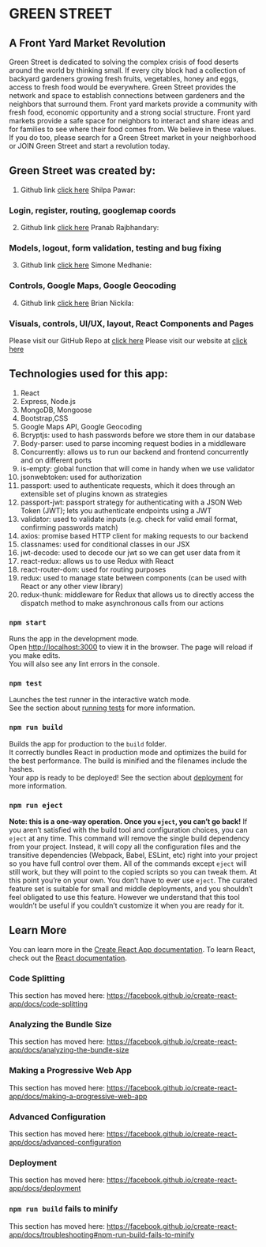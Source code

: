 # GREEN STREET
## A Front Yard Market Revolution
Green Street is dedicated to solving the complex crisis of food deserts around the world by thinking small. If every city block had a collection of backyard gardeners growing fresh fruits, vegetables, honey and eggs, access to fresh food would be everywhere. Green Street provides the network and space to establish connections between gardeners and the neighbors that surround them. Front yard markets provide a community with fresh food, economic opportunity and a strong social structure. Front yard markets provide a safe space for neighbors to interact and share ideas and for families to see where their food comes from. We believe in these values. If you do too, please search for a Green Street market in your neighborhood or JOIN Green Street and start a revolution today.
## Green Street was created by:
1. Github link [click here](https://github.com/shilpipawar) Shilpa Pawar:
### Login, register, routing, googlemap coords
2. Github link [click here](https://github.com/prajbhandary) Pranab Rajbhandary: 
### Models, logout, form validation, testing and bug fixing
3. Github link [click here](href="https://github.com/MoChips2) Simone Medhanie: 
### Controls, Google Maps, Google Geocoding
4. Github link [click here](htps://github.com/nickila) Brian Nickila: 
### Visuals, controls, UI/UX, layout, React Components and Pages
Please visit our GitHub Repo at [click here](https://github.com/MoChips2/garden-market)
Please visit our website at [click here](http://green-street.herokuapp.com/)
## Technologies used for this app:
  1. React
  2. Express, Node.js
  3. MongoDB, Mongoose
  4. Bootstrap,CSS 
  5. Google Maps API, Google Geocoding
  6. Bcryptjs: used to hash passwords before we store them in our database
  7. Body-parser: used to parse incoming request bodies in a middleware
  8. Concurrently: allows us to run our backend and frontend concurrently and on different ports
  9. is-empty: global function that will come in handy when we use validator
  10. jsonwebtoken: used for authorization
  11. passport: used to authenticate requests, which it does through an extensible set of plugins known as strategies
  12. passport-jwt: passport strategy for authenticating with a JSON Web Token (JWT); lets you authenticate endpoints using a JWT
  13. validator: used to validate inputs (e.g. check for valid email format, confirming passwords match)
  14. axios: promise based HTTP client for making requests to our backend
  15. classnames: used for conditional classes in our JSX
  16. jwt-decode: used to decode our jwt so we can get user data from it
  17. react-redux: allows us to use Redux with React
  18. react-router-dom: used for routing purposes
  19. redux: used to manage state between components (can be used with React or any other view library)
  20. redux-thunk: middleware for Redux that allows us to directly access the dispatch method to make asynchronous calls from our actions
### `npm start`
Runs the app in the development mode.<br>
Open [http://localhost:3000](http://localhost:3000) to view it in the browser.
The page will reload if you make edits.<br>
You will also see any lint errors in the console.
### `npm test`
Launches the test runner in the interactive watch mode.<br>
See the section about [running tests](https://facebook.github.io/create-react-app/docs/running-tests) for more information.
### `npm run build`
Builds the app for production to the `build` folder.<br>
It correctly bundles React in production mode and optimizes the build for the best performance.
The build is minified and the filenames include the hashes.<br>
Your app is ready to be deployed!
See the section about [deployment](https://facebook.github.io/create-react-app/docs/deployment) for more information.
### `npm run eject`
**Note: this is a one-way operation. Once you `eject`, you can’t go back!**
If you aren’t satisfied with the build tool and configuration choices, you can `eject` at any time. This command will remove the single build dependency from your project.
Instead, it will copy all the configuration files and the transitive dependencies (Webpack, Babel, ESLint, etc) right into your project so you have full control over them. All of the commands except `eject` will still work, but they will point to the copied scripts so you can tweak them. At this point you’re on your own.
You don’t have to ever use `eject`. The curated feature set is suitable for small and middle deployments, and you shouldn’t feel obligated to use this feature. However we understand that this tool wouldn’t be useful if you couldn’t customize it when you are ready for it.
## Learn More
You can learn more in the [Create React App documentation](https://facebook.github.io/create-react-app/docs/getting-started).
To learn React, check out the [React documentation](https://reactjs.org/).
### Code Splitting
This section has moved here: https://facebook.github.io/create-react-app/docs/code-splitting
### Analyzing the Bundle Size
This section has moved here: https://facebook.github.io/create-react-app/docs/analyzing-the-bundle-size
### Making a Progressive Web App
This section has moved here: https://facebook.github.io/create-react-app/docs/making-a-progressive-web-app
### Advanced Configuration
This section has moved here: https://facebook.github.io/create-react-app/docs/advanced-configuration
### Deployment
This section has moved here: https://facebook.github.io/create-react-app/docs/deployment
### `npm run build` fails to minify
This section has moved here: https://facebook.github.io/create-react-app/docs/troubleshooting#npm-run-build-fails-to-minify
